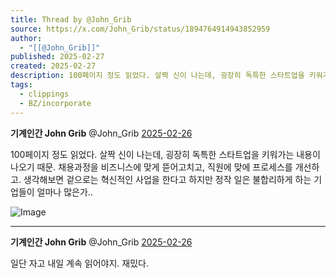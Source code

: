 ```yaml
---
title: Thread by @John_Grib
source: https://x.com/John_Grib/status/1894764914943852959
author:
  - "[[@John_Grib]]"
published: 2025-02-27
created: 2025-02-27
description: 100페이지 정도 읽었다. 살짝 신이 나는데, 굉장히 독특한 스타트업을 키워가는 내용이 나오기 때문. 채용과정을 비즈니스에 맞게 뜯어고치고, 직원에 맞에 프로세스를 개선하고. 생각해보면 겉으로는 혁신적인 사업을 한다고 하지만 정작 일은 불합리하게 하는
tags:
  - clippings
  - BZ/incorporate
---
```

**기계인간 John Grib** @John\_Grib [2025-02-26](https://x.com/John_Grib/status/1894764914943852959)

100페이지 정도 읽었다. 살짝 신이 나는데, 굉장히 독특한 스타트업을 키워가는 내용이 나오기 때문. 채용과정을 비즈니스에 맞게 뜯어고치고, 직원에 맞에 프로세스를 개선하고. 생각해보면 겉으로는 혁신적인 사업을 한다고 하지만 정작 일은 불합리하게 하는 기업들이 얼마나 많은가..

![Image](https://pbs.twimg.com/media/GkuOpJWbAAEFshc?format=jpg&name=large)

---

**기계인간 John Grib** @John\_Grib [2025-02-26](https://x.com/John_Grib/status/1894765019398914064)

일단 자고 내일 계속 읽어야지. 재밌다.